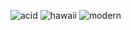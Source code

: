 ![acid](https://user-images.githubusercontent.com/45856645/143833580-c87e2bb5-2905-4d10-a080-755c5ee96757.png)
![hawaii](https://user-images.githubusercontent.com/45856645/143833583-71b5b0ce-e7e0-4d21-a7c3-ed8b2403a1fb.png)
![modern](https://user-images.githubusercontent.com/45856645/143833585-3eb4e8dc-fa45-4ab4-aac5-f5f251dab9ce.png)
